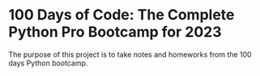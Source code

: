 # 100 Days of Code: The Complete Python Pro Bootcamp for 2023
The purpose of this project is to take notes and homeworks from the 100 days Python bootcamp.
